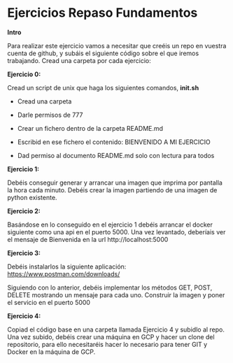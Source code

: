 # Ejercicios Repaso Fundamentos

**Intro**

Para realizar este ejercicio vamos a necesitar que creéis un repo en vuestra cuenta de github, y subáis el siguiente código sobre el que iremos trabajando. Cread una carpeta por cada ejercicio:

**Ejercicio 0:**

Cread un script de unix que haga los siguientes comandos, **init.sh**

- Cread una carpeta

- Darle permisos de 777

- Crear un fichero dentro de la carpeta README.md

- Escribid en ese fichero el contenido: BIENVENIDO A MI EJERCICIO

- Dad permiso al documento README.md solo con lectura para todos

  

**Ejercicio 1:**

Debéis conseguir generar y arrancar una imagen que imprima por pantalla la hora cada minuto. Debéis crear la imagen partiendo de una imagen de python existente.

**Ejercicio 2:**

Basándose en lo conseguido en el ejercicio 1 debéis arrancar el docker siguiente como una api en el puerto 5000. Una vez levantado, deberíais ver el mensaje de Bienvenida en la url http://localhost:5000

**Ejercicio 3:**

Debéis instalarlos la siguiente aplicación: https://www.postman.com/downloads/

Siguiendo con lo anterior, debéis implementar los métodos GET, POST, DELETE mostrando un mensaje para cada uno. Construir la imagen y poner el servicio en el puerto 5000

**Ejercicio 4:**

Copiad el código base en una carpeta llamada Ejercicio 4 y subidlo al repo. Una vez subido, debéis crear una máquina en GCP y hacer un clone del repositorio, para ello necesitaréis hacer lo necesario para tener GIT y Docker en la máquina de GCP.


